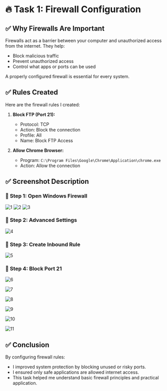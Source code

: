 # 🔥 Task 1: Firewall Configuration

## ✅ Why Firewalls Are Important
Firewalls act as a barrier between your computer and unauthorized access from the internet. They help:
- Block malicious traffic
- Prevent unauthorized access
- Control what apps or ports can be used

A properly configured firewall is essential for every system.

## ✅ Rules Created

Here are the firewall rules I created:

1. **Block FTP (Port 21):**
   - Protocol: TCP
   - Action: Block the connection
   - Profile: All
   - Name: Block FTP Access

2. **Allow Chrome Browser:**
   - Program: `C:\Program Files\Google\Chrome\Application\chrome.exe`
   - Action: Allow the connection

## ✅ Screenshot Description

### 🔸 Step 1: Open Windows Firewall

![1](https://github.com/user-attachments/assets/b9562098-a077-46b9-90e0-4a7a974ecf5b)
![2](https://github.com/user-attachments/assets/0118f340-17ce-4ea0-9ffe-0c5053ef56ac)
![3](https://github.com/user-attachments/assets/467166b7-4c7f-4e2b-a1e0-c18ef0a30f76)

### 🔸 Step 2: Advanced Settings
![4](https://github.com/user-attachments/assets/3f426c77-1c5d-457a-bd5e-0b599fd8fe4e)

### 🔸 Step 3: Create Inbound Rule

![5](https://github.com/user-attachments/assets/9083d8c7-a91c-4989-948e-2732b385fff7)

### 🔸 Step 4: Block Port 21
![6](https://github.com/user-attachments/assets/0fd68f95-b4ba-442b-8335-dabe41a1885d)

![7](https://github.com/user-attachments/assets/a500f659-2720-472b-be64-f71a356eea0a)

![8](https://github.com/user-attachments/assets/b96857fa-f815-462d-a5a2-ca23a62928be)

![9](https://github.com/user-attachments/assets/4fa9df78-2b08-4b9d-8341-9c24725e3694)

![10](https://github.com/user-attachments/assets/50d09825-1a4d-4a04-b2d2-56c1dd6a1f4f)

![11](https://github.com/user-attachments/assets/118e9901-f036-4c34-99d3-9fd73fc811b6)

## ✅ Conclusion

By configuring firewall rules:
- I improved system protection by blocking unused or risky ports.
- I ensured only safe applications are allowed internet access.
- This task helped me understand basic firewall principles and practical application.
